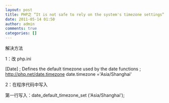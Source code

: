 ```yaml
---
layout: post
title: PHP之 “It is not safe to rely on the system's timezone settings”问题
date: 2011-05-14 01:50
author: admin
comments: true
categories: []
---
```

解决方法

   1：改 php.ini

[Date]
; Defines the default timezone used by the date functions
; http://php.net/date.timezone
date.timezone ='Asia/Shanghai'

2：在程序代码中写入

第一行写入：date_default_timezone_set ('Asia/Shanghai');
